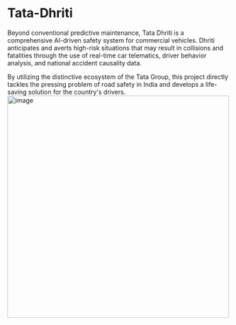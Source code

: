 # Tata-Dhriti
Beyond conventional predictive maintenance, Tata Dhriti is a comprehensive AI-driven safety system for commercial vehicles. Dhriti anticipates and averts high-risk situations that may result in collisions and fatalities through the use of real-time car telematics, driver behavior analysis, and national accident causality data.

By utilizing the distinctive ecosystem of the Tata Group, this project directly tackles the pressing problem of road safety in India and develops a life-saving solution for the country's drivers.
<img width="500" height="500" alt="image" src="https://github.com/user-attachments/assets/0d880c28-77d4-473a-bd4b-a92c1735c5d7" />


